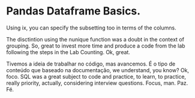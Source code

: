 # Pandas Dataframe Basics.

  Using ix, you can specify the subsetting too in terms of the columns.
  
  The disctintion using the nunique function was a doubt in the context of grouping. So, great to invest more time and produce a code from the lab following the steps in the Lab Counting. Ok, great.

  Tivemos a ideia de trabalhar no código, mas avancemos. É o tipo de conteúdo que baseado na documentação, we understand, you know? Ok, foco. SQL was a great subject to code and practice, to learn, to practice, really priority, actually, considering interview questions. Focus, man. Paz. Fé.
